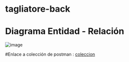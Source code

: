# tagliatore-back

# Diagrama Entidad - Relación
![image](https://github.com/user-attachments/assets/4885d556-51a2-4769-911d-6f0c6e1c58ba)

#Enlace a colección de postman : [coleccion](https://github.com/tu-usuario](https://github.com/ErickFDiaz/tagliatore-back/blob/main/DEV%20-%20BACK%20-%20Tagliatore.postman_collection.json))
